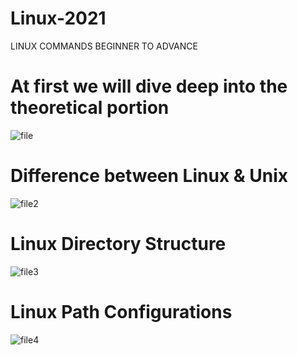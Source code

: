 # Linux-2021
LINUX COMMANDS BEGINNER TO ADVANCE
# At first we will dive deep into the theoretical portion
![file](https://imgur.com/AXm9llr.png)

# Difference between Linux & Unix
![file2](https://imgur.com/UviJVnf.png)

# Linux Directory Structure
![file3](https://imgur.com/PWBhTlQ.png)

# Linux Path Configurations
![file4](https://imgur.com/L1COD4r.png)

